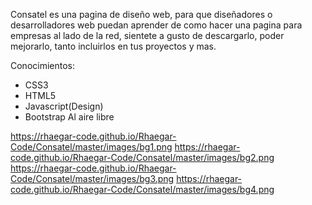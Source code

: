 Consatel es una pagina de diseño web, para que diseñadores o desarrolladores web puedan aprender de como hacer una pagina para empresas al lado de la red, sientete a gusto de descargarlo, poder mejorarlo, tanto incluirlos en tus proyectos y mas.

Conocimientos:
- CSS3
- HTML5
- Javascript(Design)
- Bootstrap
Al aire libre

https://rhaegar-code.github.io/Rhaegar-Code/Consatel/master/images/bg1.png
https://rhaegar-code.github.io/Rhaegar-Code/Consatel/master/images/bg2.png
https://rhaegar-code.github.io/Rhaegar-Code/Consatel/master/images/bg3.png
https://rhaegar-code.github.io/Rhaegar-Code/Consatel/master/images/bg4.png
